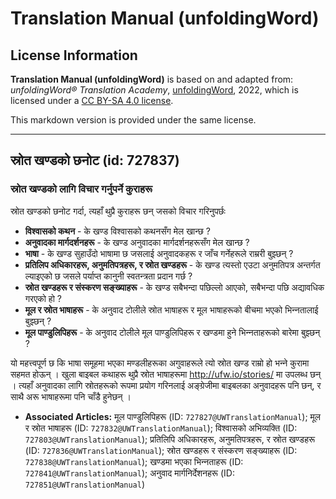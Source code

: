 # Translation Manual (unfoldingWord)

## License Information

**Translation Manual (unfoldingWord)** is based on and adapted from: _unfoldingWord® Translation Academy_, [unfoldingWord](https://unfoldingword.org/utw), 2022, which is licensed under a [CC BY-SA 4.0 license](https://creativecommons.org/licenses/by-sa/4.0/legalcode.en).

This markdown version is provided under the same license.



--------------------------------

## स्रोत खण्‍डको छनोट (id: 727837)

### स्रोत खण्‍डको लागि विचार गर्नुपर्ने कुराहरू

स्रोत खण्‍डको छनोट गर्दा, त्यहाँ थुप्रै कुराहरू छन् जसको विचार गरिनुपर्छः

* **विश्‍वासको कथन** \- के खण्‍ड विश्‍वासको कथनसँग मेल खान्छ ?
* **अनुवादका मार्गदर्शनहरू** \- के खण्‍ड अनुवादका मार्गदर्शनहरूसँग मेल खान्छ ?
* **भाषा** \- के खण्‍ड सुहाउँदो भाषामा छ जसलाई अनुवादकहरू र जाँच गर्नेहरूले राम्ररी बुझ्‍छन् ?
* **प्रतिलिप अधिकारहरू, अनुमतिपत्रहरू, र स्रोत खण्‍डहरू** \- के खण्‍ड त्यस्तो एउटा अनुमतिपत्र अन्तर्गत ल्याइएको छ जसले पर्याप्‍त कानुनी स्वतन्त्रता प्रदान गर्छ ?
* **स्रोत खण्‍डहरू र संस्करण सङ्ख्याहरू** \- के खण्‍ड सबैभन्दा पछिल्‍लो आएको, सबैभन्दा पछि अद्यावधिक गरएको हो ?
* **मूल र स्रोत भाषाहरू** \- के अनुवाद टोलीले स्रोत भाषाहरू र मूल भाषाहरूको बीचमा भएको भिन्‍नतालाई बुझ्‍छन् ?
* **मूल पाण्‍डुलिपिहरू** \- के अनुवाद टोलीले मूल पाण्‍डुलिपिहरू र खण्‍डमा हुने भिन्‍नताहरूको बारेमा बुझ्‍छन् ?

यो महत्त्वपूर्ण छ कि भाषा समूहमा भएका मण्‍डलीहरूका अगुवाहरूले त्यो स्रोत खण्‍ड राम्रो हो भन्‍ने कुरामा सहमत होऊन् । खुला बाइबल कथाहरू थुप्रै स्रोत भाषाहरूमा http://ufw.io/stories/ मा उपलब्ध छन् । त्यहाँ अनुवादका लागि स्रोतहरूको रूपमा प्रयोग गरिनलाई अङ्ग्रेजीमा बाइबलका अनुवादहरू पनि छन्, र साथै अरू भाषाहरूमा पनि चाँडै हुनेछन् ।

* **Associated Articles:** मूल पाण्‍डुलिपिहरू (ID: `727827@UWTranslationManual`); मूल र स्रोत भाषाहरू (ID: `727832@UWTranslationManual`); विश्‍वासको अभिव्यक्ति (ID: `727803@UWTranslationManual`); प्रतिलिपि अधिकारहरू, अनुमतिपत्रहरू, र स्रोत खण्‍डहरू (ID: `727836@UWTranslationManual`); स्रोत खण्‍डहरू र संस्करण सङ्ख्याहरू (ID: `727838@UWTranslationManual`); खण्‍डमा भएका भिन्‍नताहरू (ID: `727841@UWTranslationManual`); अनुवाद मार्गनिर्देशनहरू (ID: `727851@UWTranslationManual`)

